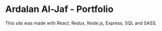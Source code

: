 # Ardalan Al-Jaf - Portfolio

This site was made with React, Redux, Node.js, Express, SQL and SASS.
